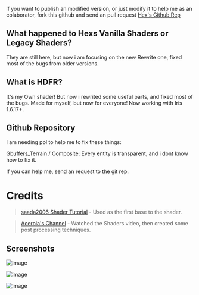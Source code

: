 if you want to publish an modified version, or just modify it to help me as an colaborator, fork this github and send an pull request
[Hex's Github Rep](https://github.com/HexBrasil/Hex-Vanilla-Shaders-Reworked/tree/main)

## What happened to Hexs Vanilla Shaders or Legacy Shaders?

They are still here, but now i am focusing on the new Rewrite one, fixed most of the bugs from older versions.

## What is HDFR?

It's my Own shader! But now i rewrited some useful parts, and fixed most of the bugs.
Made for myself, but now for everyone! Now working with Iris 1.6.17+.

## Github Repository

I am needing ppl to help me to fix these things:

Gbuffers_Terrain / Composite: Every entity is transparent, and i dont know how to fix it.

If you can help me, send an request to the git rep.


# Credits
> [saada2006 Shader Tutorial](https://github.com/saada2006/MinecraftShaderProgramming/tree/master) - Used as the first base to the shader.

> [Acerola's Channel](https://www.youtube.com/@Acerola_t) - Watched the Shaders video, then created some post processing techniques.
>
## Screenshots
![image](https://github.com/HexBrasil/Hex-Vanilla-Shaders-Reworked/assets/166333508/eb272b6a-21e5-415c-8157-303c79557c0a)


![image](https://github.com/HexBrasil/Hex-Vanilla-Shaders-Reworked/assets/166333508/0d9e822c-e0c8-4f6d-8528-39c2000a6d30)



![image](https://github.com/HexBrasil/Hex-Vanilla-Shaders-Reworked/assets/166333508/c0f693bb-629b-4d68-babc-23d209515626)
